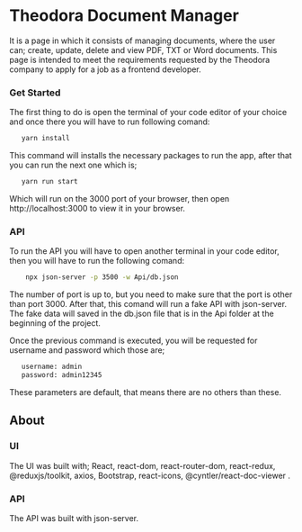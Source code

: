 # Theodora Document Manager

It is a page in which it consists of managing documents, where the user can; create, update, delete and view PDF, TXT or Word documents. This page is intended to meet the requirements requested by the Theodora company to apply for a job as a frontend developer.

### Get Started

The first thing to do is open the terminal of your code editor of your choice and once there you will have to run following comand:

```sh
   yarn install
```

This command will installs the necessary packages to run the app, after that you can run the next one which is;

```sh
   yarn run start
```

Which will run on the 3000 port of your browser, then open http://localhost:3000 to view it in your browser.

### API

To run the API you will have to open another terminal in your code editor, then you will have to run the following comand:

```sh
    npx json-server -p 3500 -w Api/db.json
```

The number of port is up to, but you need to make sure that the port is other than port 3000. After that, this comand will run a fake API with json-server. The fake data will saved in the db.json file that is in the Api folder at the beginning of the project.

Once the previous command is executed, you will be requested for username and password which those are;

```sh
   username: admin
   password: admin12345
```

These parameters are default, that means there are no others than these.

## About

### UI

The UI was built with; React, react-dom, react-router-dom, react-redux, @reduxjs/toolkit, axios, Bootstrap, react-icons, @cyntler/react-doc-viewer .

### API

The API was built with json-server.
